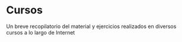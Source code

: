 # Cursos
Un breve recopilatorio del material y ejercicios realizados en diversos cursos a lo largo de Internet
